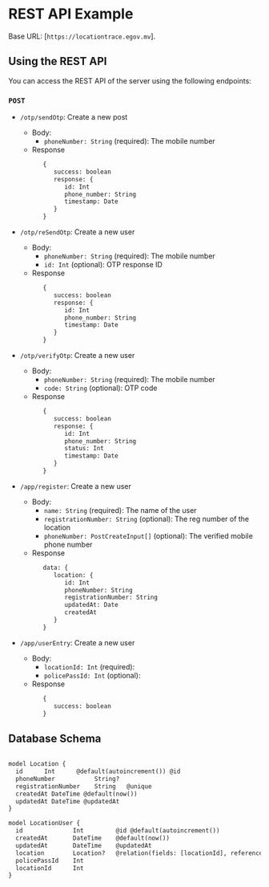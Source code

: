 # REST API Example


Base URL: [`https://locationtrace.egov.mv`].

## Using the REST API

You can access the REST API of the server using the following endpoints:

### `POST`

- `/otp/sendOtp`: Create a new post
   - Body:
      - `phoneNumber: String` (required): The mobile number
   - Response
      ```diff
         {
            success: boolean
            response: {
               id: Int
               phone_number: String
               timestamp: Date
            }
         }
      ```

- `/otp/reSendOtp`: Create a new user
   - Body:
      - `phoneNumber: String` (required): The mobile number
      - `id: Int` (optional): OTP response ID
   - Response
      ```diff
         {
            success: boolean
            response: {
               id: Int
               phone_number: String
               timestamp: Date
            }
         }
      ```

- `/otp/verifyOtp`: Create a new user
   - Body:
      - `phoneNumber: String` (required): The mobile number
      - `code: String` (optional): OTP code
   - Response
      ```diff
         {
            success: boolean
            response: {
               id: Int
               phone_number: String
               status: Int
               timestamp: Date
            }
         }
      ```

- `/app/register`: Create a new user
   - Body:
      - `name: String` (required): The name of the user
      - `registrationNumber: String` (optional): The reg number of the location
      - `phoneNumber: PostCreateInput[]` (optional): The verified mobile phone number 
   - Response
      ```diff
         data: {
            location: {
               id: Int
               phoneNumber: String
               registrationNumber: String
               updatedAt: Date 
               createdAt
            }
         }
      ```

- `/app/userEntry`: Create a new user
   - Body:
      - `locationId: Int` (required): 
      - `policePassId: Int` (optional): 
   - Response
      ```diff
         {
            success: boolean
         }
      ```


## Database Schema

```diff

model Location {
  id      Int      @default(autoincrement()) @id
  phoneNumber           String?
  registrationNumber    String   @unique
  createdAt DateTime @default(now())
  updatedAt DateTime @updatedAt
}

model LocationUser {
  id              Int         @id @default(autoincrement())
  createdAt       DateTime    @default(now())
  updatedAt       DateTime    @updatedAt
  location        Location?   @relation(fields: [locationId], references: [id])
  policePassId    Int
  locationId      Int
}
```

